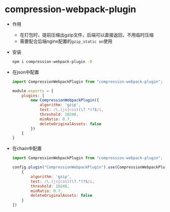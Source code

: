 # compression-webpack-plugin

- 作用
    - 在打包时，提前压缩出gzip文件，后端可以直接返回，不用临时压缩
    - 需要配合后端nginx配置的`gzip_static on`使用

- 安装
    ```bash
    npm i compression-webpack-plugin -D
    ```

- 在json中配置

    ```js
    import CompressionWebpackPlugin from "compression-webpack-plugin";

    module.exports = {
        plugins: [
            new CompressionWebpackPlugin({
                algorithm: 'gzip',
                test: /\.(js|css)(\?.*)?$/i,
                threshold: 10240,
                minRatio: 0.7,
                deleteOriginalAssets: false
            })
        ]
    }
    ```

- 在chain中配置
    
    ```js
    import CompressionWebpackPlugin from "compression-webpack-plugin";
    
    config.plugin("CompressionWebpackPlugin").use(CompressionWebpackPlugin, [
        {
            algorithm: 'gzip',
            test: /\.(js|css)(\?.*)?$/i,
            threshold: 10240,
            minRatio: 0.7,
            deleteOriginalAssets: false
        }
    ])
    ```